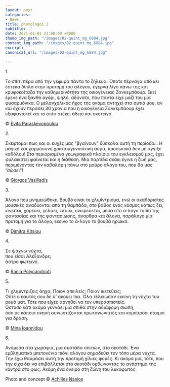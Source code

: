 ```yaml
---
layout: post
categories:
- News
title: photologoi 2
subtitle: ''
date: 2021-01-01 23:00:00 +0000
thumb_img_path: "/images/02-quint_mg_6884.jpg"
content_img_path: "/images/02-quint_mg_6884.jpg"
excerpt: ''
canonical_url: "/images/02-quint_mg_6884.jpg"

---
```

1\.

Το σπίτι πέρα από την γέφυρα πάντα το ζήλευα. Όποτε πέρναγα από κει έστεκα δίπλα στην προτομή του αλόγου, έγερνα λίγο πάνω της και κρυφοκοίταζα την καθημερινότητα της οικογένειας Ζανκεμπάουρ. Εκεί έμενε ένα ξανθό αγόρι, ψηλό, αδύνατο, που πάντα είχε μαζί του μία φυσαρμόνικα. Ο μελαγχολικός ήχος της ακόμα αντηχεί στα αυτιά μου, αν και έχουν περάσει 30 χρόνια που η οικογένεια Ζανκεμπάουρ έχει εξαφανιστεί και το σπίτι στέκει άδειο και σκοτεινό.

© <a href="https://www.facebook.com/evitap" target="blank"> Evita Paraskevopoulou</a>

2\.

Σκέφτομαι πως και οι ευχές μας "βγαίνουν" δύσκολα αυτή τη περίοδο... Η μαγική και χαρμόσυνη χριστουγεννιάτικη αύρα, προσωπικά δεν με άγγιξε καθόλου! Στα περιορισμένα γεωγραφικά πλαίσια του εγκλεισμού μας, έχει φυλακιστεί φαίνεται και η διάθεση. Μια παρτίδα σκάκι έγινε η ζωή μας, περιμένοντας τον καβαλάρη πάνω στο μαύρο άλογο του, που θα μας “σώσει"!

© <a href="https://www.facebook.com/gvasiliadis" target="blank"> Giorgos Vasiliadis</a>

3\.

Άλογο που μνημειώθηκε. Βουβό είναι το χλιμίντρισμα, ενώ οι ακαθόριστες μουσικές αναδύονται από τη θαμπάδα, στο βάθος ένας κόσμος κάπως ζει, κινείται, χορεύει, γελάει, κλαίει, ονειρεύεται, μέσα στο ά-λογο τοπίο της φαντασίας και της φαντασίωσης, άναρθρα και άλογα, παράλογο μια προτομή για το άλογο, εκείνο το ά-λογο το βουβά ηρωικό.

© <a href="https://www.facebook.com/dimitra.kitsiou" target="blank"> Dimitra Kitsiou</a>

4\.

Σε ψάχνω νύχτα,  
που είσαι Αλέξανδρε;  
άστρο φωτεινό.

© <a href="https://www.facebook.com/profile.php?id=100008460452394" target="blank"> Rania Polycandrioti</a>

5\.

Τι χλιμιντρίζεις άηχα; Ποιον απειλείς; Ποιον ικετεύεις;  
Ούτε ο εαυτός σου δε σ’ ακούει πια. Όλα τέλειωσαν εκείνη τη νύχτα του ρουά ματ. Τότε που είχες αρνηθεί να τον υπερασπιστείς.  
Ωστόσο κάτι ακόμα γεννάει μια σπίθα στην αδιάφορη σιωπή,  
όσο σε κάποια σκηνή συνωστίζονται πρωταγωνιστές και κομπάρσοι έτοιμοι για δράση.

© <a href="https://www.facebook.com/mina.ioannidou.58" target="blank"> Mina Ioannidou </a>

6\.

Ανάμεσα στα χωράφια, μια συστάδα σπιτιών, στο σκοτάδι. Ένα εμβληματικό μπετονένιο πιόνι αλόγου σημαδεύει τον τόπο μέρα νύχτα. Την έχω θαυμάσει αυτή την προτομή χίλιες φορές.  Κι ακόμα μια, τότε, που την είχα δει να επιβάλλεται στο σκοτάδι ορθώνοντας το ανάστημα της κόντρα στο φως. Ακόμη ένα όνειρο στη ζώνη του λυκόφωτος.

Photo and concept © <a href="https://anikon.org/" target="blank">Achilles Nasios</a>